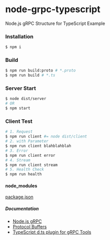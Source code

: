 # node-grpc-typescript
Node.js gRPC Structure for TypeScript Example

### Installation
```sh
$ npm i
```

### Build
```sh
$ npm run build:proto # *.proto
$ npm run build # *.ts
```

### Server Start
```sh
$ node dist/server
# OR
$ npm start
```

### Client Test
```sh
# 1. Request
$ npm run client #= node dist/client
# 2. with Parameter
$ npm run client blahblahblah
# 3. Error
$ npm run client error
# 4. Stream
$ npm run client stream
# 5. Health Check
$ npm run health
```

#### node_modules
[package.json](package.json)

##### Documentation
* [Node.js gRPC](https://grpc.io/grpc/node/grpc.html)
* [Protocol Buffers](https://developers.google.com/protocol-buffers/docs/proto3?hl=ko#json)
* [TypeScript d.ts plugin for gRPC Tools](https://github.com/agreatfool/grpc_tools_node_protoc_ts)
